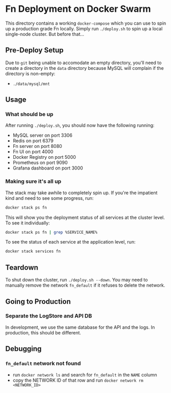 # Fn Deployment on Docker Swarm

This directory contains a working `docker-compose` which you can use to spin up a production grade Fn locally. Simply run `./deploy.sh` to spin up a local single-node cluster. But before that...

## Pre-Deploy Setup

Due to `git` being unable to accomodate an empty directory, you'll need to create a directory in the `data` directory because MySQL will complain if the directory is non-empty:

- `./data/mysql/mnt`

## Usage

### What should be up
After running `./deploy.sh`, you should now have the following running:

- MySQL server on port 3306
- Redis on port 6379
- Fn server on port 8080
- Fn UI on port 4000
- Docker Registry on port 5000
- Prometheus on port 9090
- Grafana dashboard on port 3000

### Making sure it's all up
The stack may take awhile to completely spin up. If you're the impatient kind and need to see some progress, run:

```bash
docker stack ps fn
```

This will show you the deployment status of all services at the cluster level. To see it individually:

```bash
docker stack ps fn | grep %SERVICE_NAME%
```

To see the status of each service at the application level, run:

```bash
docker stack services fn
```



## Teardown
To shut down the cluster, run `./deploy.sh --down`. You may need to manually remove the network `fn_default` if it refuses to delete the network.

## Going to Production

### Separate the LogStore and API DB
In development, we use the same database for the API and the logs. In production, this should be different.

## Debugging

### `fn_default` network not found
- run `docker network ls` and search for `fn_default` in the `NAME` column
- copy the NETWORK ID of that row and run `docker network rm <NETWORK_ID>`